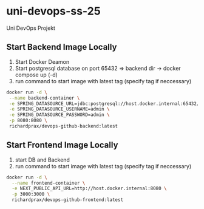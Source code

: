# uni-devops-ss-25

Uni DevOps Projekt

## Start Backend Image Locally

1. Start Docker Deamon
2. Start postgresql database on port 65432 => backend dir -> docker compose up (-d)
3. run command to start image with latest tag (specify tag if neccessary)

```bash
docker run -d \
 --name backend-container \
 -e SPRING_DATASOURCE_URL=jdbc:postgresql://host.docker.internal:65432/koerperschmiede \
 -e SPRING_DATASOURCE_USERNAME=admin \
 -e SPRING_DATASOURCE_PASSWORD=admin \
 -p 8080:8080 \
 richardprax/devops-github-backend:latest
```

## Start Frontend Image Locally

1. start DB and Backend
2. run command to start image with latest tag (specify tag if neccessary)

```bash
docker run -d \
  --name frontend-container \
  -e NEXT_PUBLIC_API_URL=http://host.docker.internal:8080 \
  -p 3000:3000 \
  richardprax/devops-github-frontend:latest
```
